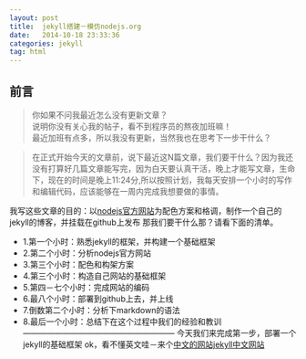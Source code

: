```yaml
---
layout: post
title:  jekyll搭建－模仿nodejs.org
date:   2014-10-18 23:33:36
categories: jekyll
tag: html
---
```


前言
---

>你如果不问我最近怎么没有更新文章？<br>
>说明你没有关心我的帖子，看不到程序员的熬夜加班嘛！<br>
>最近加班有点多，所以我没有更新，当然我也在思考下一步干什么？<br>

>在正式开始今天的文章前，说下最近这N篇文章，我们要干什么？因为我还没有打算好几篇文章能写完，因为白天要认真干活，晚上才能写文章，生命下，现在的时间是晚上11:24分,所以按照计划，我每天安排一个小时的写作和编辑代码，应该能够在一周内完成我想要做的事情。

我写这些文章的目的：以[nodejs官方网站](http://www.nodejs.org/)为配色方案和格调，制作一个自己的 jekyll的博客，并挂载在github上发布
那我们要干什么那？请看下面的清单。

- 1.第一个小时：熟悉jekyll的框架，并构建一个基础框架
- 2.第二个小时：分析nodejs官方网站
- 3.第三个小时：配色和构架方案
- 4.第三个小时：构造自己网站的基础框架
- 5.第四－七个小时：完成网站的编码
- 6.最八个小时：部署到github上去，并上线
- 7.倒数第二个小时：分析下markdown的语法
- 8.最后一个小时：总结下在这个过程中我们的经验和教训
———————————————————
今天我们来完成第一步，部署一个jekyll的基础框架
ok，看不懂英文哇－来个[中文的网站jekyll中文网站](http://jekyllcn.com/)